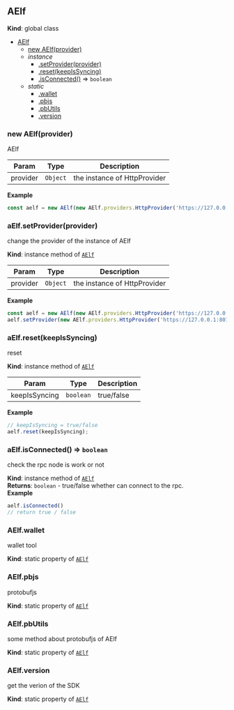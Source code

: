<a name="AElf"></a>

## AElf
**Kind**: global class  

* [AElf](#AElf)
    * [new AElf(provider)](#new_AElf_new)
    * _instance_
        * [.setProvider(provider)](#AElf+setProvider)
        * [.reset(keepIsSyncing)](#AElf+reset)
        * [.isConnected()](#AElf+isConnected) ⇒ <code>boolean</code>
    * _static_
        * [.wallet](#AElf.wallet)
        * [.pbjs](#AElf.pbjs)
        * [.pbUtils](#AElf.pbUtils)
        * [.version](#AElf.version)

<a name="new_AElf_new"></a>

### new AElf(provider)
AElf


| Param | Type | Description |
| --- | --- | --- |
| provider | <code>Object</code> | the instance of HttpProvider |

**Example**  
```js
const aelf = new AElf(new AElf.providers.HttpProvider('https://127.0.0.1:8000/chain'))
```
<a name="AElf+setProvider"></a>

### aElf.setProvider(provider)
change the provider of the instance of AElf

**Kind**: instance method of [<code>AElf</code>](#AElf)  

| Param | Type | Description |
| --- | --- | --- |
| provider | <code>Object</code> | the instance of HttpProvider |

**Example**  
```js
const aelf = new AElf(new AElf.providers.HttpProvider('https://127.0.0.1:8000/chain'));
aelf.setProvider(new AElf.providers.HttpProvider('https://127.0.0.1:8010/chain'))
```
<a name="AElf+reset"></a>

### aElf.reset(keepIsSyncing)
reset

**Kind**: instance method of [<code>AElf</code>](#AElf)  

| Param | Type | Description |
| --- | --- | --- |
| keepIsSyncing | <code>boolean</code> | true/false |

**Example**  
```js
// keepIsSyncing = true/false
aelf.reset(keepIsSyncing);
```
<a name="AElf+isConnected"></a>

### aElf.isConnected() ⇒ <code>boolean</code>
check the rpc node is work or not

**Kind**: instance method of [<code>AElf</code>](#AElf)  
**Returns**: <code>boolean</code> - true/false whether can connect to the rpc.  
**Example**  
```js
aelf.isConnected()
// return true / false
```
<a name="AElf.wallet"></a>

### AElf.wallet
wallet tool

**Kind**: static property of [<code>AElf</code>](#AElf)  
<a name="AElf.pbjs"></a>

### AElf.pbjs
protobufjs

**Kind**: static property of [<code>AElf</code>](#AElf)  
<a name="AElf.pbUtils"></a>

### AElf.pbUtils
some method about protobufjs of AElf

**Kind**: static property of [<code>AElf</code>](#AElf)  
<a name="AElf.version"></a>

### AElf.version
get the verion of the SDK

**Kind**: static property of [<code>AElf</code>](#AElf)  